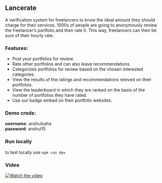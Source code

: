 ## Lancerate
A verification system for freelancers to know the ideal amount they should charge for their services. 1000s of people are going to anonymously review the freelancer’s portfolio and then rate it. This way, freelancers can then be sure of their hourly rate.
<br>

### Features:

- Post your portfolios for review.
- Rate other portfolios and can also leave recommendations.
- Categorizes portfolios for review based on the chosen interested categories.
- View the results of the ratings and recommendations reieved on their portfolios.
- View the leaderboard in which they are ranked on the basis of the number of portfolios they have rated.
- Use our badge embed on their portfolio websites.


### Demo creds:

<b>username</b>: anshulsaha <br>
<b>password</b>: anshul15

### Run locally

to test locally use `npm run dev`

### Video
[![Watch the video](https://img.youtube.com/vi/sXjOBu7cnfQ/hqdefault.jpg)](https://youtu.be/sXjOBu7cnfQ)
